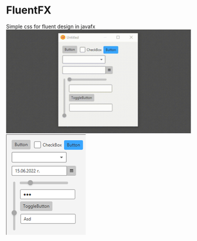 # FluentFX
Simple css for fluent design in javafx
![Gif](https://github.com/Ivan-Kalatchev/FluentFX/blob/master/Preview.gif?raw=true)
![Image](https://github.com/Ivan-Kalatchev/FluentFX/blob/master/Preview.png?raw=true)
